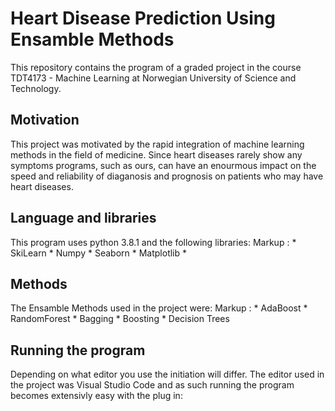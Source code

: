 
# Heart Disease Prediction Using Ensamble Methods

This repository contains the program of a graded project in the course TDT4173 - Machine Learning at Norwegian University of Science and Technology.



## Motivation
This project was motivated by the rapid integration of machine learning methods in the field of medicine. Since heart diseases rarely show any symptoms programs, such as ours, can have an enourmous impact on the speed and reliability of diaganosis and prognosis on patients who may have heart diseases. 


## Language and libraries

This program uses python 3.8.1 and the following libraries:
Markup : * SkiLearn
         * Numpy
         * Seaborn
         * Matplotlib
         * 


## Methods

The Ensamble Methods used in the project were:
Markup : * AdaBoost
         * RandomForest
         * Bagging
         * Boosting
         * Decision Trees


## Running the program

Depending on what editor you use the initiation will differ. The editor used in the project was Visual Studio Code and as such running the program becomes extensivly easy with the plug in: 


